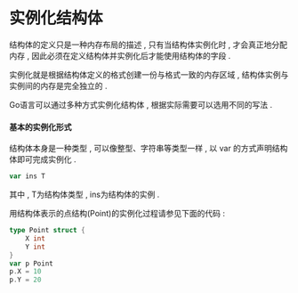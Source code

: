 # 实例化结构体

结构体的定义只是一种内存布局的描述 , 只有当结构体实例化时 , 才会真正地分配内存 , 因此必须在定义结构体并实例化后才能使用结构体的字段 . 

实例化就是根据结构体定义的格式创建一份与格式一致的内存区域 , 结构体实例与实例间的内存是完全独立的 . 

Go语言可以通过多种方式实例化结构体 , 根据实际需要可以选用不同的写法 . 

#### 基本的实例化形式

结构体本身是一种类型 , 可以像整型、字符串等类型一样 , 以 var 的方式声明结构体即可完成实例化 . 

```go
var ins T
```

其中 , T为结构体类型 , ins为结构体的实例 . 

用结构体表示的点结构\(Point\)的实例化过程请参见下面的代码 : 

```go
type Point struct {
    X int
    Y int
}
var p Point
p.X = 10
p.Y = 20
```



